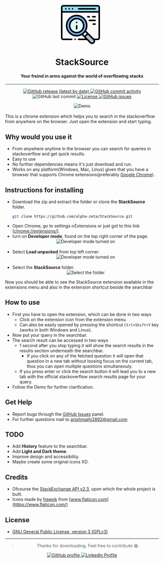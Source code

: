 <center>
<img src="img/icon.png" style="margin-right:10px;" width="128" />
<h1>StackSource</h1>
<h4>Your freind in arms against the world of overflowing stacks</h4>
</center>

---

<p align="center">
  <a href = "https://github.com/alpha-zeta/StackSource/releases/">
    <img alt="GitHub release (latest by date)" src="https://img.shields.io/github/v/release/alpha-zeta/StackSource">
  </a>
  <a href = "https://github.com/alpha-zeta/StackSource/commits/">
    <img alt="GitHub commit activity" src="https://img.shields.io/github/commit-activity/y/alpha-zeta/StackSource">
  </a>
  <img alt="GitHub last commit" src="https://img.shields.io/github/last-commit/alpha-zeta/StackSource">
  <a href = "./LICENSE.md">
    <img alt="License" src="https://img.shields.io/github/license/alpha-zeta/StackSource">
  </a>
  <a href="https://github.com/alpha-zeta/StackSource/issues/">
    <img alt="GitHub issues" src="https://img.shields.io/github/issues/alpha-zeta/StackSource">
  </a>
</p>
<center>
<img src="https://res.cloudinary.com/nerdbard/image/upload/v1638013139/demo_gif_better_h4yh5n.gif" alt="Demo" width="600" />
</center>
<br />
This is a chrome extension which helps you to search in the stackoverflow from anywhere on the browser. Just open the extension and start typing.

## Why would you use it
- From anywhere anytime in the browser you can search for queries in stackoverflow and get quick results.
- Easy to use
- No further dependencies means it's just download and run.
- Works on any platform(Windows, Mac, Linux) given that you have a browser that supports Chrome extensions(preferably [Google Chrome](https://www.google.com/intl/en_in/chrome/)).
## Instructions for installing

- Download the zip and extract the folder or clone the **StackSource** folder.
   ```bash
  git clone https://github.com/alpha-zeta/StackSource.git
  ```
- Open Chrome, go to settings->Extensions or just got to this link [[chrome://extensions/](chrome://extensions/)]. 
- turn on **Developer mode**, found on the top right corner of the page.
  <br />
  <center><img src="https://res.cloudinary.com/nerdbard/image/upload/v1638016118/developer_on_djimjx.png" alt="Developer mode turned on" width="300" /></center>
  <br />
- Select **Load unpacked** from top left corner.
  <br />
  <center><img src="https://res.cloudinary.com/nerdbard/image/upload/v1638016118/load_unpacked_ejazvn.png" alt="Developer mode turned on" width="300" /></center>
  <br />
- Select the **StackSource** folder.
  <br />
  <center><img src="https://res.cloudinary.com/nerdbard/image/upload/v1638016118/select_folder_rv0nhu.png" alt="Select the folder" width="500" /></center>
  
Now you should be able to see the StackSource extension available in the extensions menu and also in the extension shortcut beside the searchbar

## How to use

- First you have to open the extension, which can be done in two ways
  - Click on the extension icon from the extension menu.
  - Can also be easily opened by pressing the shortcut `Ctrl+Shift+Y` key (works in both Windows and Linux).
- Now put your query in the searchbar.
- The search result can be accessed in two ways
   - 1 second after you stop typing it will show the search results in the results section underneath the searchbar.
     - If you click on any of the fetched question it will open that question in a new tab without loosing focus on the current tab, thus you can open multiple questions simultaneouly.
  - If you press enter or click the search button it will lead you to a new tab with the official stackoverflow search results page for your query. 
- Follow the Demo for further clarification.

## Get Help
- Report bugs through the [GitHub Issues](https://github.com/alpha-zeta/StackSource/issues) panel.
- For further questions mail to [anishmajhi2892@gmail.com](mailto:anishmajhi2892@gmail.com)

## TODO
- Add **History** feature to the searchbar.
- Add **Light and Dark theme**.
- Improve design and accessibility.
- Maybe create some original icons XD.
  
## Credits
- Ofcourse the [StackExchange API v2.3](https://api.stackexchange.com/), upon which the whole project is built.
- Icons made by [freepik](https://www.flaticon.com/authors/freepik) from [www.flaticon.com](https://www.flaticon.com/)
  
## License
- [GNU General Public License, version 3 (GPLv3)](./LICENSE.md)

---

> <center>Thanks for downloading. Feel free to contribute 😁.</center>

<p align="center">
  <a href="https://github.com/alpha-zeta">
    <img alt="GitHub profile" src="https://img.shields.io/badge/GitHub-%40alpha--zeta-brightgreen">
  </a>
  <a href="https://www.linkedin.com/in/anish-majhi/">
    <img src="https://img.shields.io/badge/LinkedIn-%40ANISH%20MAJHI-blue" alt="LinkedIn Profile" />
  </a>
</p>